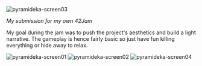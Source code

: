 ![pyramideka-screen03](http://u.cubeupload.com/Blaiharl/aoWwum.png)

*My submission for my own 42Jam*

My goal during the jam was to push the project's aesthetics and build a light narrative. The gameplay is hence fairly basic so just have fun killing everything or hide away to relax.

![pyramideka-screen01](http://u.cubeupload.com/Blaiharl/ESy5Wi.png)
![pyramideka-screen02](http://u.cubeupload.com/Blaiharl/xNNoz5.png)
![pyramideka-screen04](http://u.cubeupload.com/Blaiharl/3nsSLA.png)
